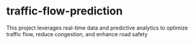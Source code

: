 # traffic-flow-prediction
This project leverages real-time data and predictive analytics to optimize traffic flow, reduce congestion, and enhance road safety
